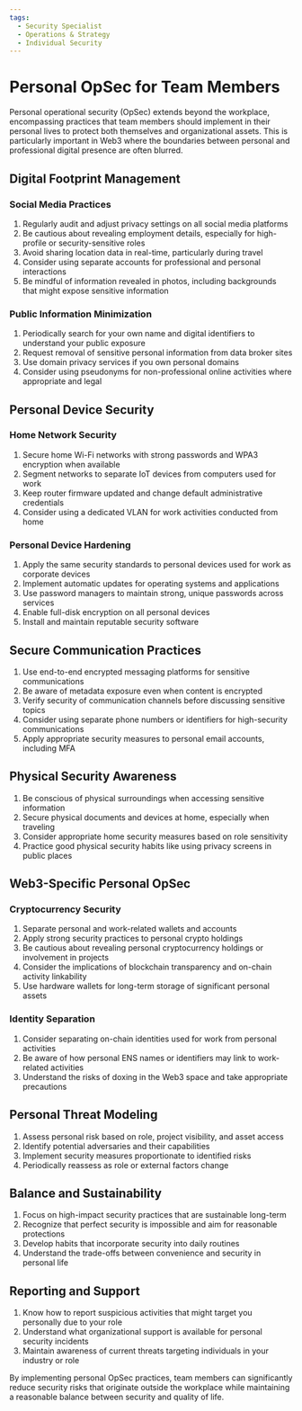 ```yaml
---
tags:
  - Security Specialist
  - Operations & Strategy
  - Individual Security
---
```


# Personal OpSec for Team Members

Personal operational security (OpSec) extends beyond the workplace, encompassing practices that team members should implement in their personal lives to protect both themselves and organizational assets. This is particularly important in Web3 where the boundaries between personal and professional digital presence are often blurred.

## Digital Footprint Management

### Social Media Practices

1. Regularly audit and adjust privacy settings on all social media platforms
2. Be cautious about revealing employment details, especially for high-profile or security-sensitive roles
3. Avoid sharing location data in real-time, particularly during travel
4. Consider using separate accounts for professional and personal interactions
5. Be mindful of information revealed in photos, including backgrounds that might expose sensitive information

### Public Information Minimization

1. Periodically search for your own name and digital identifiers to understand your public exposure
2. Request removal of sensitive personal information from data broker sites
3. Use domain privacy services if you own personal domains
4. Consider using pseudonyms for non-professional online activities where appropriate and legal

## Personal Device Security

### Home Network Security

1. Secure home Wi-Fi networks with strong passwords and WPA3 encryption when available
2. Segment networks to separate IoT devices from computers used for work
3. Keep router firmware updated and change default administrative credentials
4. Consider using a dedicated VLAN for work activities conducted from home

### Personal Device Hardening

1. Apply the same security standards to personal devices used for work as corporate devices
2. Implement automatic updates for operating systems and applications
3. Use password managers to maintain strong, unique passwords across services
4. Enable full-disk encryption on all personal devices
5. Install and maintain reputable security software

## Secure Communication Practices

1. Use end-to-end encrypted messaging platforms for sensitive communications
2. Be aware of metadata exposure even when content is encrypted
3. Verify security of communication channels before discussing sensitive topics
4. Consider using separate phone numbers or identifiers for high-security communications
5. Apply appropriate security measures to personal email accounts, including MFA

## Physical Security Awareness

1. Be conscious of physical surroundings when accessing sensitive information
2. Secure physical documents and devices at home, especially when traveling
3. Consider appropriate home security measures based on role sensitivity
4. Practice good physical security habits like using privacy screens in public places

## Web3-Specific Personal OpSec

### Cryptocurrency Security

1. Separate personal and work-related wallets and accounts
2. Apply strong security practices to personal crypto holdings
3. Be cautious about revealing personal cryptocurrency holdings or involvement in projects
4. Consider the implications of blockchain transparency and on-chain activity linkability
5. Use hardware wallets for long-term storage of significant personal assets

### Identity Separation

1. Consider separating on-chain identities used for work from personal activities
2. Be aware of how personal ENS names or identifiers may link to work-related activities
3. Understand the risks of doxing in the Web3 space and take appropriate precautions

## Personal Threat Modeling

1. Assess personal risk based on role, project visibility, and asset access
2. Identify potential adversaries and their capabilities
3. Implement security measures proportionate to identified risks
4. Periodically reassess as role or external factors change

## Balance and Sustainability

1. Focus on high-impact security practices that are sustainable long-term
2. Recognize that perfect security is impossible and aim for reasonable protections
3. Develop habits that incorporate security into daily routines
4. Understand the trade-offs between convenience and security in personal life

## Reporting and Support

1. Know how to report suspicious activities that might target you personally due to your role
2. Understand what organizational support is available for personal security incidents
3. Maintain awareness of current threats targeting individuals in your industry or role

By implementing personal OpSec practices, team members can significantly reduce security risks that originate outside the workplace while maintaining a reasonable balance between security and quality of life.
